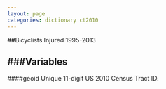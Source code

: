 ```yaml
---
layout: page
categories: dictionary ct2010
---
```


##Bicyclists Injured 1995-2013

###Variables
---

####geoid
Unique 11-digit US 2010 Census Tract ID.
